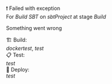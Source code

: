 ❗ Failed with exception  
For _Build SBT_ on _sbtProject_ at stage _Build_ 


Something went wrong

🏗️ Build:  
_dockertest_, _test_  
📋 Test:  
_test_  
🚀 Deploy:  
_test_  
